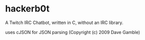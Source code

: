 # hackerb0t
A Twitch IRC Chatbot, written in C, without an IRC library.

uses cJSON for JSON parsing (Copyright (c) 2009 Dave Gamble)
